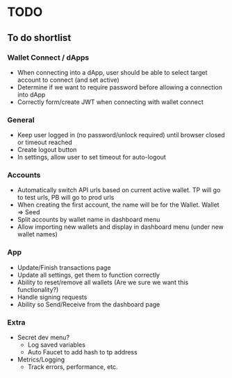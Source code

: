 # TODO
## To do shortlist

### Wallet Connect / dApps
* When connecting into a dApp, user should be able to select target account to connect (and set active)
* Determine if we want to require password before allowing a connection into dApp
* Correctly form/create JWT when connecting with wallet connect

### General
* Keep user logged in (no password/unlock required) until browser closed or timeout reached
* Create logout button
* In settings, allow user to set timeout for auto-logout

### Accounts
* Automatically switch API urls based on current active wallet.  TP will go to test urls, PB will go to prod urls
* When creating the first account, the name will be for the Wallet.  Wallet => Seed
* Split accounts by wallet name in dashboard menu
* Allow importing new wallets and display in dashboard menu (under new wallet names)

### App
* Update/Finish transactions page
* Update all settings, get them to function correctly
* Ability to reset/remove all wallets (Are we sure we want this functionality?)
* Handle signing requests
* Ability so Send/Receive from the dashboard page

### Extra
* Secret dev menu?
  - Log saved variables
  - Auto Faucet to add hash to tp address
* Metrics/Logging
  - Track errors, performance, etc.